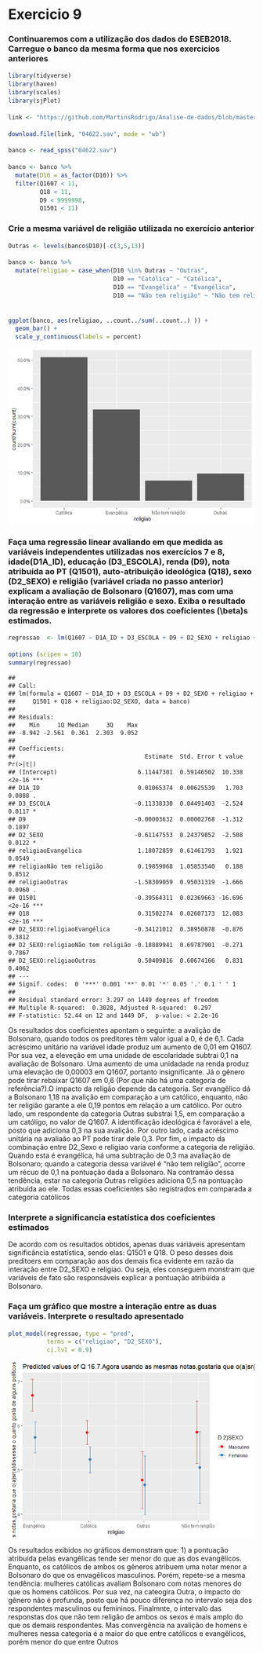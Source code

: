 Exercicio 9
================

### Continuaremos com a utilização dos dados do ESEB2018. Carregue o banco da mesma forma que nos exercicios anteriores

``` r
library(tidyverse)
library(haven)
library(scales)
library(sjPlot)

link <- "https://github.com/MartinsRodrigo/Analise-de-dados/blob/master/04622.sav?raw=true"

download.file(link, "04622.sav", mode = "wb")

banco <- read_spss("04622.sav") 

banco <- banco %>%
  mutate(D10 = as_factor(D10)) %>%
  filter(Q1607 < 11, 
         Q18 < 11,
         D9 < 9999998,
         Q1501 < 11)
```

### Crie a mesma variável de religião utilizada no exercício anterior

``` r
Outras <- levels(banco$D10)[-c(3,5,13)]

banco <- banco %>%
  mutate(religiao = case_when(D10 %in% Outras ~ "Outras",
                              D10 == "Católica" ~ "Católica",
                              D10 == "Evangélica" ~ "Evangélica",
                              D10 == "Não tem religião" ~ "Não tem religião"))


ggplot(banco, aes(religiao, ..count../sum(..count..) )) +
  geom_bar() +
  scale_y_continuous(labels = percent)
```

![](exercicio_9_files/figure-gfm/unnamed-chunk-2-1.png)<!-- -->

### Faça uma regressão linear avaliando em que medida as variáveis independentes utilizadas nos exercícios 7 e 8, idade(D1A\_ID), educação (D3\_ESCOLA), renda (D9), nota atribuída ao PT (Q1501), auto-atribuição ideológica (Q18), sexo (D2\_SEXO) e religião (variável criada no passo anterior) explicam a avaliação de Bolsonaro (Q1607), mas com uma interação entre as variáveis religião e sexo. Exiba o resultado da regressão e interprete os valores dos coeficientes \(\beta\)s estimados.

``` r
regressao  <- lm(Q1607 ~ D1A_ID + D3_ESCOLA + D9 + D2_SEXO + religiao + Q1501 + Q18 + religiao:D2_SEXO, data = banco)

options (scipen = 10)
summary(regressao)
```

    ## 
    ## Call:
    ## lm(formula = Q1607 ~ D1A_ID + D3_ESCOLA + D9 + D2_SEXO + religiao + 
    ##     Q1501 + Q18 + religiao:D2_SEXO, data = banco)
    ## 
    ## Residuals:
    ##    Min     1Q Median     3Q    Max 
    ## -8.942 -2.561  0.361  2.303  9.052 
    ## 
    ## Coefficients:
    ##                                     Estimate  Std. Error t value Pr(>|t|)    
    ## (Intercept)                       6.11447301  0.59146502  10.338   <2e-16 ***
    ## D1A_ID                            0.01065374  0.00625539   1.703   0.0888 .  
    ## D3_ESCOLA                        -0.11338330  0.04491403  -2.524   0.0117 *  
    ## D9                               -0.00003632  0.00002768  -1.312   0.1897    
    ## D2_SEXO                          -0.61147553  0.24379852  -2.508   0.0122 *  
    ## religiaoEvangélica                1.18072859  0.61461793   1.921   0.0549 .  
    ## religiaoNão tem religião          0.19859068  1.05853540   0.188   0.8512    
    ## religiaoOutras                   -1.58309059  0.95031319  -1.666   0.0960 .  
    ## Q1501                            -0.39564311  0.02369663 -16.696   <2e-16 ***
    ## Q18                               0.31502274  0.02607173  12.083   <2e-16 ***
    ## D2_SEXO:religiaoEvangélica       -0.34121012  0.38950878  -0.876   0.3812    
    ## D2_SEXO:religiaoNão tem religião -0.18889941  0.69787901  -0.271   0.7867    
    ## D2_SEXO:religiaoOutras            0.50409816  0.60674166   0.831   0.4062    
    ## ---
    ## Signif. codes:  0 '***' 0.001 '**' 0.01 '*' 0.05 '.' 0.1 ' ' 1
    ## 
    ## Residual standard error: 3.297 on 1449 degrees of freedom
    ## Multiple R-squared:  0.3028, Adjusted R-squared:  0.297 
    ## F-statistic: 52.44 on 12 and 1449 DF,  p-value: < 2.2e-16

Os resultados dos coeficientes apontam o seguinte: a avalição de
Bolsonaro, quando todos os preditores têm valor igual a 0, é de 6,1.
Cada acréscimo unitário na variável idade produz um aumento de 0,01 em
Q1607. Por sua vez, a eleveção em uma unidade de escolaridade subtrai
0,1 na avaliação de Bolsonaro. Uma aumento de uma unidadade na renda
produz uma elevação de 0,00003 em Q1607, portanto insignificante. Já o
gênero pode tirar rebaixar Q1607 em 0,6 (Por que não há uma categoria
de referência?).O impacto da religão depende da categoria. Ser
evangêlico dá a Bolsonaro 1,18 na avalição em comparação a um católico,
enquanto, não ter religião garante a ele 0,19 pontos em relação a um
católico. Por outro lado, um respondente da categoria Outras substrai
1,5, em comparação a um católigo, no valor de Q1607. A identificação
ideológica é favorável a ele, posto que adiciona 0,3 na sua avalição.
Por outro lado, cada acréscimo unitária na avaliaão ao PT pode tirar
dele 0,3. Por fim, o impacto da combinação entre D2\_Sexo e religiao
varia conforme a categoria de religião. Quando esta é evangélica, há uma
subtração de 0,3 ma avaliação de Bolsonaro; quando a categoria dessa
variável é “não tem religião”, ocorre um récuo de 0,1 na pontuação dada
a Bolsonaro. Na contramão dessa tendência, estar na categoria Outras
religiões adiciona 0,5 na pontuação atribuída ao ele. Todas essas
coeficientes são registrados em comparada a categoria católicos

### Interprete a significancia estatística dos coeficientes estimados

De acordo com os resultados obtidos, apenas duas váriáveis apresentam
significância estatística, sendo elas: Q1501 e Q18. O peso desses dois
preditoers em comparação aos dos demais fica evidente em razão da
interação entre D2\_SEXO e religiao. Ou seja, eles conseguem monstram
que variáveis de fato são responsáveis explicar a pontuação atribúida a
Bolsonaro.

### Faça um gráfico que mostre a interação entre as duas variáveis. Interprete o resultado apresentado

``` r
plot_model(regressao, type = "pred", 
           terms = c("religiao", "D2_SEXO"), 
           ci.lvl = 0.9)
```

![](exercicio_9_files/figure-gfm/unnamed-chunk-4-1.png)<!-- -->

Os resultados exibidos no gráficos demonstram que: 1) a pontuação
atribuída pelas evangêlicas tende ser menor do que as dos evangêlicos.
Enquanto, os católicos de ambos os gêneros atribuem uma notar menor a
Bolsonaro do que os envagêlicos masculinos. Porém, repete-se a mesma
tendência: mulheres católicas avaliam Bolsonaro com notas menores do que
os homens católicos. Por sua vez, na cateogira Outra, o impacto do
gênero não é profunda, posto que há pouco diferença no intervalo seja
dos respondentes masculinos ou femininos. Finalmnte, o intervalo das
responstas dos que não tem religão de ambos os sexos é mais amplo do que
os demais respondentes. Mas convergência na avalição de homens e
mulheres nessa categoria é a maior do que entre católicos e evangêlicos,
porém menor do que entre Outros

